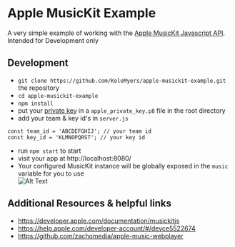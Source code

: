 # Apple MusicKit Example

A very simple example of working with the [Apple MusicKit Javascript API](https://developer.apple.com/documentation/musickitjs). Intended for Development only


## Development
- `git clone https://github.com/KoleMyers/apple-musickit-example.git` the repository
- `cd apple-musickit-example`
- `npm install`
 - put your [private key](https://help.apple.com/developer-account/#/devce5522674) in a `apple_private_key.p8` file in the root directory
 - add your team & key id's in `server.js`  

```
const team_id = 'ABCDEFGHIJ'; // your team id
const key_id = 'KLMNOPQRST'; // your key id
```

- run `npm start` to start
- visit your app at http://localhost:8080/
- Your configured MusicKit instance will be globally exposed in the `music` variable for you to use <br/>![Alt Text](https://i.imgur.com/RieNsp6.gif)

## Additional Resources & helpful links
 - https://developer.apple.com/documentation/musickitjs
 - https://help.apple.com/developer-account/#/devce5522674
 - https://github.com/zachomedia/apple-music-webplayer
